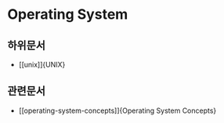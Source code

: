 # Operating System

## 하위문서

* [[unix]]{UNIX}

## 관련문서

* [[operating-system-concepts]]{Operating System Concepts}
